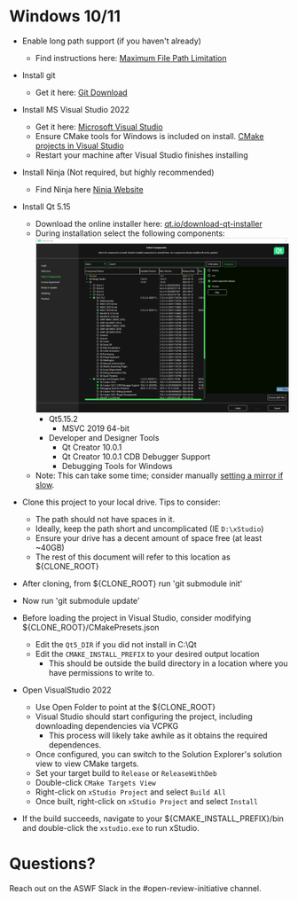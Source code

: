 # Windows 10/11

* Enable long path support (if you haven't already)
  * Find instructions here: [Maximum File Path Limitation](https://learn.microsoft.com/en-us/windows/win32/fileio/maximum-file-path-limitation?tabs=registry)
* Install git
  * Get it here: [Git Download](https://git-scm.com/download/win)
* Install MS Visual Studio 2022
  * Get it here: [Microsoft Visual Studio](https://visualstudio.microsoft.com/vs/)
  * Ensure CMake tools for Windows is included on install. [CMake projects in Visual Studio](https://learn.microsoft.com/en-us/cpp/build/cmake-projects-in-visual-studio?view=msvc-170#installation)
  * Restart your machine after Visual Studio finishes installing
* Install Ninja (Not required, but highly recommended)
  * Find Ninja here [Ninja Website](https://ninja-build.org/)
* Install Qt 5.15
  * Download the online installer here: [qt.io/download-qt-installer](https://www.qt.io/download-qt-installer-oss)
  * During installation select the following components: ![Qt Components](/docs/build_guides/media/images/Qt5_select_components.png)
    * Qt5.15.2
      * MSVC 2019 64-bit
    * Developer and Designer Tools
      * Qt Creator 10.0.1
      * Qt Creator 10.0.1 CDB Debugger Support
      * Debugging Tools for Windows
  * Note: This can take some time; consider manually [setting a mirror if slow](https://wiki.qt.io/Online_Installer_4.x#Selecting_a_mirror_for_opensource).

* Clone this project to your local drive. Tips to consider:
  * The path should not have spaces in it.
  * Ideally, keep the path short and uncomplicated (IE `D:\xStudio`)
  * Ensure your drive has a decent amount of space free (at least ~40GB)
  * The rest of this document will refer to this location as ${CLONE_ROOT}

* After cloning, from ${CLONE_ROOT} run 'git submodule init'
* Now run 'git submodule update'

* Before loading the project in Visual Studio, consider modifying ${CLONE_ROOT}/CMakePresets.json
  * Edit the `Qt5_DIR` if you did not install in C:\Qt
  * Edit the `CMAKE_INSTALL_PREFIX` to your desired output location
    * This should be outside the build directory in a location where you have permissions to write to.

* Open VisualStudio 2022
  * Use Open Folder to point at the ${CLONE_ROOT}
  * Visual Studio should start configuring the project, including downloading dependencies via VCPKG
    * This process will likely take awhile as it obtains the required dependences.
  * Once configured, you can switch to the Solution Explorer's solution view to view CMake targets.
  * Set your target build to `Release` or `ReleaseWithDeb`
  * Double-click `CMake Targets View`
  * Right-click on `xStudio Project` and select `Build All`
  * Once built, right-click on `xStudio Project` and select `Install`
* If the build succeeds, navigate to your ${CMAKE_INSTALL_PREFIX}/bin and double-click the `xstudio.exe` to run xStudio.


# Questions?

Reach out on the ASWF Slack in the #open-review-initiative channel.

